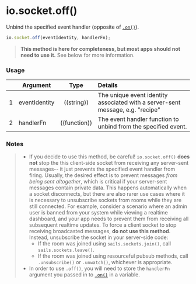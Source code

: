# io.socket.off()

Unbind the specified event handler (opposite of [`.on()`](https://sailsjs.com/documentation/reference/web-sockets/socket-client/io-socket-on)).

```js
io.socket.off(eventIdentity, handlerFn);
```

> **This method is here for completeness, but most apps should not need to use it.**  See below for more information.


### Usage


|   | Argument   | Type         | Details |
|---|------------|:------------:|:--------|
| 1 | eventIdentity | ((string))   | The unique event identity associated with a server-sent message, e.g. "recipe"
| 2 | handlerFn     | ((function)) | The event handler function to unbind from the specified event.



### Notes

> + If you decide to use this method, be careful!  `io.socket.off()` **does not** stop the this client-side socket from receiving any server-sent messages-- it just prevents the specified event handler from firing.  Usually, the desired effect is to prevent messages _from being sent altogether_, which is critical if your server-sent messages contain private data. This happens automatically when a socket disconnects, but there are also rarer use cases where it is necessary to unsubscribe sockets from rooms while they are still connected.  For example, consider a scenario where an admin user is banned from your system while viewing a realtime dashboard, and your app needs to prevent them from receiving all subsequent realtime updates. To force a client socket to stop receiving broadcasted messages, **do not use this method**.  Instead, unsubscribe the socket in your server-side code:
>   + If the room was joined using `sails.sockets.join()`, call `sails.sockets.leave()`.
>   + If the room was joined using resourceful pubsub methods, call `.unsubscribe()` or `.unwatch()`, whichever is appropriate.
> + In order to use `.off()`, you will need to store the `handlerFn` argument you passed in to [`.on()`](https://sailsjs.com/documentation/reference/web-sockets/socket-client/io-socket-on) in a variable.


<docmeta name="displayName" value="io.socket.off()">
<docmeta name="pageType" value="method">
